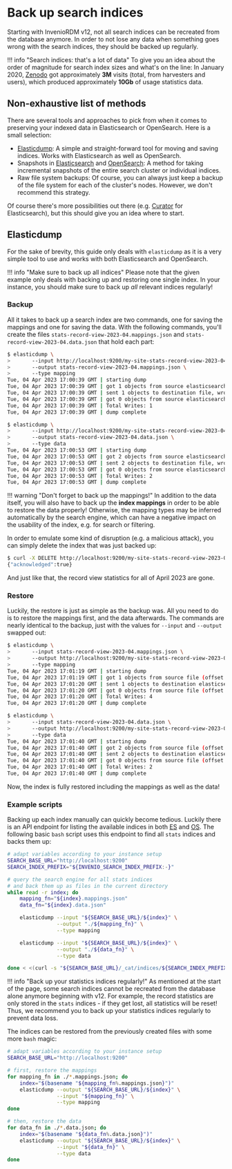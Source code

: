 # Back up search indices

Starting with InvenioRDM v12, not all search indices can be recreated from the database
anymore.
In order to not lose any data when something goes wrong with the search indices, they
should be backed up regularly.

!!! info "Search indices: that's a lot of data"
    To give you an idea about the order of magnitude for search index sizes and what's
    on the line:
    In January 2020, [Zenodo](https://zenodo.org) got approximately **3M** visits
    (total, from harvesters and users), which produced approximately **10Gb** of
    usage statistics data.


## Non-exhaustive list of methods

There are several tools and approaches to pick from when it comes to preserving your
indexed data in Elasticsearch or OpenSearch.
Here is a small selection:

- [Elasticdump](https://github.com/taskrabbit/elasticsearch-dump#readme):
  A simple and straight-forward tool for moving and saving indices.
  Works with Elasticsearch as well as OpenSearch.
- Snapshots in [Elasticsearch](https://www.elastic.co/guide/en/elasticsearch/reference/current/snapshot-restore.html)
  and [OpenSearch](https://opensearch.org/docs/2.6/tuning-your-cluster/availability-and-recovery/snapshots/index/):
  A method for taking incremental snapshots of the entire search cluster or individual indices.
- Raw file system backups: Of course, you can always just keep a backup of the file system
  for each of the cluster's nodes.
  However, we don't recommend this strategy.

Of course there's more possibilities out there (e.g. [Curator](https://github.com/elastic/curator)
for Elasticsearch), but this should give you an idea where to start.


## Elasticdump

For the sake of brevity, this guide only deals with `elasticdump` as it is a very simple
tool to use and works with both Elasticsearch and OpenSearch.

!!! info "Make sure to back up all indices"
    Please note that the given example only deals with backing up and restoring one single index.
    In your instance, you should make sure to back up *all* relevant indices regularly!


### Backup

All it takes to back up a search index are two commands, one for saving the mappings
and one for saving the data.
With the following commands, you'll create the files `stats-record-view-2023-04.mappings.json`
and `stats-record-view-2023-04.data.json` that hold each part:

```bash
$ elasticdump \
>       --input http://localhost:9200/my-site-stats-record-view-2023-04 \
>       --output stats-record-view-2023-04.mappings.json \
>       --type mapping
Tue, 04 Apr 2023 17:00:39 GMT | starting dump
Tue, 04 Apr 2023 17:00:39 GMT | got 1 objects from source elasticsearch (offset: 0)
Tue, 04 Apr 2023 17:00:39 GMT | sent 1 objects to destination file, wrote 1
Tue, 04 Apr 2023 17:00:39 GMT | got 0 objects from source elasticsearch (offset: 1)
Tue, 04 Apr 2023 17:00:39 GMT | Total Writes: 1
Tue, 04 Apr 2023 17:00:39 GMT | dump complete

$ elasticdump \
>       --input http://localhost:9200/my-site-stats-record-view-2023-04 \
>       --output stats-record-view-2023-04.data.json \
>       --type data
Tue, 04 Apr 2023 17:00:53 GMT | starting dump
Tue, 04 Apr 2023 17:00:53 GMT | got 2 objects from source elasticsearch (offset: 0)
Tue, 04 Apr 2023 17:00:53 GMT | sent 2 objects to destination file, wrote 2
Tue, 04 Apr 2023 17:00:53 GMT | got 0 objects from source elasticsearch (offset: 2)
Tue, 04 Apr 2023 17:00:53 GMT | Total Writes: 2
Tue, 04 Apr 2023 17:00:53 GMT | dump complete
```

!!! warning "Don't forget to back up the mappings!"
    In addition to the data itself, you will also have to back up the **index mappings**
    in order to be able to restore the data properly!
    Otherwise, the mapping types may be inferred automatically by the search engine,
    which can have a negative impact on the usability of the index, e.g. for search or
    filtering.

In order to emulate some kind of disruption (e.g. a malicious attack), you can simply
delete the index that was just backed up:

```bash
$ curl -X DELETE http://localhost:9200/my-site-stats-record-view-2023-04
{"acknowledged":true}
```

And just like that, the record view statistics for all of April 2023 are gone.


### Restore

Luckily, the restore is just as simple as the backup was.
All you need to do is to restore the mappings first, and the data afterwards.
The commands are nearly identical to the backup, just with the values for `--input` and
`--output` swapped out:

```bash
$ elasticdump \
>       --input stats-record-view-2023-04.mappings.json \
>       --output http://localhost:9200/my-site-stats-record-view-2023-04 \
>       --type mapping
Tue, 04 Apr 2023 17:01:19 GMT | starting dump
Tue, 04 Apr 2023 17:01:19 GMT | got 1 objects from source file (offset: 0)
Tue, 04 Apr 2023 17:01:20 GMT | sent 1 objects to destination elasticsearch, wrote 4
Tue, 04 Apr 2023 17:01:20 GMT | got 0 objects from source file (offset: 1)
Tue, 04 Apr 2023 17:01:20 GMT | Total Writes: 4
Tue, 04 Apr 2023 17:01:20 GMT | dump complete

$ elasticdump \
>       --input stats-record-view-2023-04.data.json \
>       --output http://localhost:9200/my-site-stats-record-view-2023-04 \
>       --type data
Tue, 04 Apr 2023 17:01:40 GMT | starting dump
Tue, 04 Apr 2023 17:01:40 GMT | got 2 objects from source file (offset: 0)
Tue, 04 Apr 2023 17:01:40 GMT | sent 2 objects to destination elasticsearch, wrote 2
Tue, 04 Apr 2023 17:01:40 GMT | got 0 objects from source file (offset: 2)
Tue, 04 Apr 2023 17:01:40 GMT | Total Writes: 2
Tue, 04 Apr 2023 17:01:40 GMT | dump complete
```

Now, the index is fully restored including the mappings as well as the data!


### Example scripts

Backing up each index manually can quickly become tedious.
Luckily there is an API endpoint for listing the available indices in both [ES](https://www.elastic.co/guide/en/elasticsearch/reference/current/cat-indices.html) and [OS](https://opensearch.org/docs/latest/api-reference/cat/cat-indices/).
The following basic `bash` script uses this endpoint to find all `stats` indices and backs them up:

```bash
# adapt variables according to your instance setup
SEARCH_BASE_URL="http://localhost:9200"
SEARCH_INDEX_PREFIX="${INVENIO_SEARCH_INDEX_PREFIX:-}"

# query the search engine for all stats indices
# and back them up as files in the current directory
while read -r index; do
    mapping_fn="${index}.mappings.json"
    data_fn="${index}.data.json"

    elasticdump --input "${SEARCH_BASE_URL}/${index}" \
                --output "./${mapping_fn}" \
                --type mapping

    elasticdump --input "${SEARCH_BASE_URL}/${index}" \
                --output "./${data_fn}" \
                --type data

done < <(curl -s "${SEARCH_BASE_URL}/_cat/indices/${SEARCH_INDEX_PREFIX}stats*?h=index")
```

!!! info "Back up your statistics indices regularly!"
    As mentioned at the start of the page, some search indices cannot be recreated from the database alone anymore beginning with v12.
    For example, the record statistics are only stored in the `stats` indices - if they get lost, all statistics will be reset!
    Thus, we recommend you to back up your statistics indices regularly to prevent data loss.


The indices can be restored from the previously created files with some more `bash` magic:

```bash
# adapt variables according to your instance setup
SEARCH_BASE_URL="http://localhost:9200"

# first, restore the mappings
for mapping_fn in ./*.mappings.json; do
    index="$(basename "${mapping_fn%.mappings.json}")"
    elasticdump --output "${SEARCH_BASE_URL}/${index}" \
                --input "${mapping_fn}" \
                --type mapping
done

# then, restore the data
for data_fn in ./*.data.json; do
    index="$(basename "${data_fn%.data.json}")"
    elasticdump --output "${SEARCH_BASE_URL}/${index}" \
                --input "${data_fn}" \
                --type data
done
```
